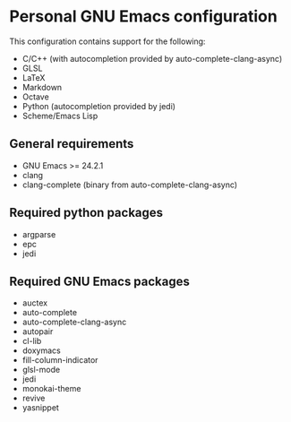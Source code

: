 # Personal GNU Emacs configuration #

This configuration contains support for the following:

* C/C++ (with autocompletion provided by auto-complete-clang-async)
* GLSL
* LaTeX
* Markdown
* Octave
* Python (autocompletion provided by jedi)
* Scheme/Emacs Lisp

## General requirements ##

* GNU Emacs >= 24.2.1
* clang
* clang-complete (binary from auto-complete-clang-async)

## Required python packages ##

* argparse
* epc
* jedi

## Required GNU Emacs packages ##

* auctex
* auto-complete
* auto-complete-clang-async
* autopair
* cl-lib
* doxymacs
* fill-column-indicator
* glsl-mode
* jedi
* monokai-theme
* revive
* yasnippet
